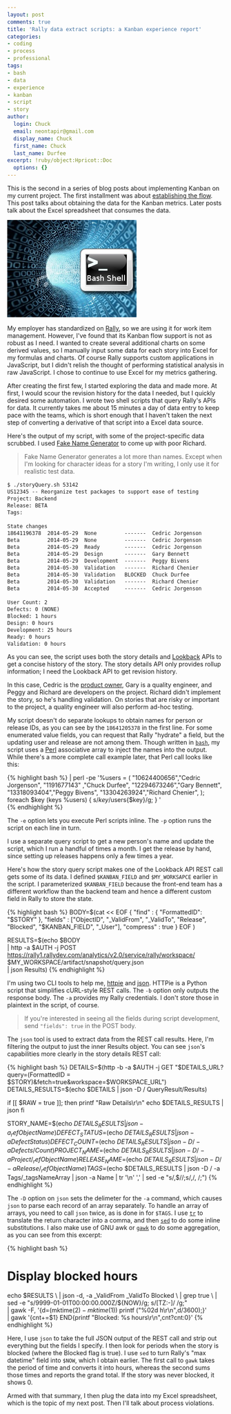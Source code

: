 ```yaml
---
layout: post
comments: true
title: 'Rally data extract scripts: a Kanban experience report'
categories:
- coding
- process
- professional
tags:
- bash
- data
- experience
- kanban
- script
- story
author:
  login: Chuck
  email: neontapir@gmail.com
  display_name: Chuck
  first_name: Chuck
  last_name: Durfee
excerpt: !ruby/object:Hpricot::Doc
  options: {}
---
```

This is the second in a series of blog posts about implementing Kanban on my current project. The first installment was about [establishing the flow](http://wp.me/p2vhlC-lM). This post talks about obtaining the data for the Kanban metrics. Later posts talk about the Excel spreadsheet that consumes the data.

[![script-bash](assets/script-bash.jpg)](http://neontapir.com/wp/wp-content/uploads/2014/06/script-bash.jpg)

My employer has standardized on [Rally](http://www.rallydev.com/), so we are using it for work item management. However, I've found that its Kanban flow support is not as robust as I need. I wanted to create several additional charts on some derived values, so I manually input some data for each story into Excel for my formulas and charts. Of course Rally supports custom applications in JavaScript, but I didn't relish the thought of performing statistical analysis in raw JavaScript. I chose to continue to use Excel for my metrics gathering.

After creating the first few, I started exploring the data and made more. At first, I would scour the revision history for the data I needed, but I quickly desired some automation. I wrote two shell scripts that query Rally's APIs for data. It currently takes me about 15 minutes a day of data entry to keep pace with the teams, which is short enough that I haven't taken the next step of converting a derivative of that script into a Excel data source.

Here's the output of my script, with some of the project-specific data scrubbed. I used [Fake Name Generator](http://www.fakenamegenerator.com/) to come up with poor Richard.

> Fake Name Generator generates a lot more than names. Except when I'm looking for character ideas for a story I'm writing, I only use it for realistic test data.

    $ ./storyQuery.sh 53142
    US12345 -- Reorganize test packages to support ease of testing
    Project: Backend
    Release: BETA
    Tags:

    State changes
    18641196378  2014-05-29  None         -------  Cedric Jorgenson
    Beta         2014-05-29  None         -------  Cedric Jorgenson
    Beta         2014-05-29  Ready        -------  Cedric Jorgenson
    Beta         2014-05-29  Design       -------  Gary Bennett
    Beta         2014-05-29  Development  -------  Peggy Bivens
    Beta         2014-05-30  Validation   -------  Richard Chenier
    Beta         2014-05-30  Validation   BLOCKED  Chuck Durfee
    Beta         2014-05-30  Validation   -------  Richard Chenier
    Beta         2014-05-30  Accepted     -------  Cedric Jorgenson

    User Count: 2
    Defects: 0 (NONE)
    Blocked: 1 hours
    Design: 0 hours
    Development: 25 hours
    Ready: 0 hours
    Validation: 0 hours

As you can see, the script uses both the story details and [Lookback](https://rally1.rallydev.com/analytics/doc/) APIs to get a concise history of the story. The story details API only provides rollup information; I need the Lookback API to get revision history.

In this case, Cedric is the [product owner](http://www.mountaingoatsoftware.com/agile/scrum/product-owner/), Gary is a quality engineer, and Peggy and Richard are developers on the project. Richard didn't implement the story, so he's handling validation. On stories that are risky or important to the project, a quality engineer will also perform ad-hoc testing.

My script doesn't do separate lookups to obtain names for person or release IDs, as you can see by the `18641205378` in the first line. For some enumerated value fields, you can request that Rally "hydrate" a field, but the updating user and release are not among them. Though written in [`bash`](http://www.gnu.org/s/bash), my script uses a [Perl](http://www.perl.org/) associative array to inject the names into the output. While there's a more complete call example later, that Perl call looks like this:

{% highlight bash %}
 | perl -pe '%users = (
 "10624400656","Cedric Jorgenson",
 "1191677143" ,"Chuck Durfee",
 "12294673246","Gary Bennett",
 "13318093404","Peggy Bivens",
 "13304263924","Richard Chenier",
 );
 foreach $key (keys %users) { s/$key/$users{$key}/g; }
 ' \
{% endhighlight %}

The `-e` option lets you execute Perl scripts inline. The `-p` option runs the script on each line in turn.

I use a separate query script to get a new person's name and update the script, which I run a handful of times a month. I get the release by hand, since setting up releases happens only a few times a year.

Here's how the story query script makes one of the Lookback API REST call gets some of its data. I defined `$KANBAN_FIELD` and `$MY_WORKSAPCE` earlier in the script. I parameterized `$KANBAN_FIELD` because the front-end team has a different workflow than the backend team and hence a different custom field in Rally to store the state.

{% highlight bash %}
 BODY=$(cat << EOF
 {
 "find" : { "FormattedID": "$STORY" },
 "fields" : ["ObjectID", "_ValidFrom", "_ValidTo", "Release", "Blocked", "$KANBAN_FIELD", "_User"],
 "compress" : true
 }
 EOF
 )

RESULTS=$(echo $BODY \
 | http -a $AUTH -j POST https://rally1.rallydev.com/analytics/v2.0/service/rally/workspace/
    $MY_WORKSPACE/artifact/snapshot/query.json \
 | json Results)
{% endhighlight %}

I'm using two CLI tools to help me, [httpie](http://httpie.org) and [json](http://trentm.com/json/). HTTPie is a Python script that simplifies cURL-style REST calls. The `-b` option only outputs the response body. The `-a` provides my Rally credentials. I don't store those in plaintext in the script, of course.

> If you're interested in seeing all the fields during script development, send `"fields": true` in the POST body.

The `json` tool is used to extract data from the REST call results. Here, I'm filtering the output to just the inner Results object. You can see `json`'s capabilities more clearly in the story details REST call:

{% highlight bash %}
 DETAILS=$(http -b -a $AUTH -j GET "$DETAILS_URL?query=(FormattedID =
   $STORY)&fetch=true&workspace=$WORKSPACE_URL")
 DETAILS_RESULTS=$(echo $DETAILS | json -D / QueryResult/Results)

if [[ $RAW = true ]]; then
 printf "Raw Details\r\n"
 echo $DETAILS_RESULTS | json
 fi

STORY_NAME=$(echo $DETAILS_RESULTS | json -a _refObjectName)
 DEFECT_STATUS=$(echo $DETAILS_RESULTS | json -a DefectStatus)
 DEFECT_COUNT=$(echo $DETAILS_RESULTS | json -D / -a Defects/Count)
 PROJECT_NAME=$(echo $DETAILS_RESULTS | json -D / -a Project/_refObjectName)
 RELEASE_NAME=$(echo $DETAILS_RESULTS | json -D / -a Release/_refObjectName)
 TAGS=$(echo $DETAILS_RESULTS | json -D / -a Tags/_tagsNameArray | json -a Name
   | tr '\n' ',' | sed -e "s/,$//;s/,/, /;")
{% endhighlight %}

The `-D` option on `json` sets the delimeter for the `-a` command, which causes `json` to parse each record of an array separately. To handle an array of arrays, you need to call `json` twice, as is done in for `$TAGS`. I use [`tr`](http://en.wikipedia.org/wiki/Tr_(Unix)) to translate the return character into a comma, and then [`sed`](http://www.grymoire.com/unix/sed.html) to do some inline substitutions. I also make use of GNU awk or [`gawk`](http://www.gnu.org/s/gawk/manual/gawk.html) to do some aggregation, as you can see from this excerpt:

{% highlight bash %}
 # Display blocked hours
 echo $RESULTS \
 | json -d, -a _ValidFrom _ValidTo Blocked \
 | grep true \
 | sed -e "s/9999-01-01T00:00:00.000Z/${NOW}/g;
 s/[TZ:-]/ /g;" \
 | gawk -F, '{d=(mktime($2)-mktime($1))
 printf ("%02d h\r\n",d/3600);}' \
 | gawk '{cnt+=$1}
 END{printf "Blocked: %s hours\r\n",cnt?cnt:0}'
{% endhighlight %}

Here, I use `json` to take the full JSON output of the REST call and strip out everything but the fields I specify. I then look for periods when the story is blocked (where the Blocked flag is true). I use `sed` to turn Rally's "max datetime" field into `$NOW`, which I obtain earlier. The first call to `gawk` takes the period of time and converts it into hours, whereas the second sums those times and reports the grand total. If the story was never blocked, it shows 0.

Armed with that summary, I then plug the data into my Excel spreadsheet, which is the topic of my next post. Then I'll talk about process violations.
